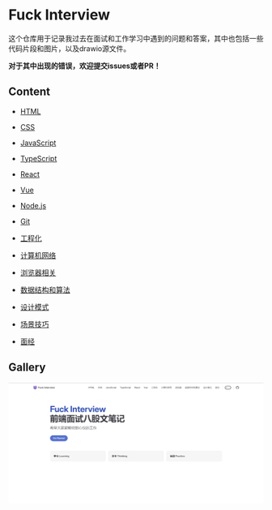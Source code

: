 # Fuck Interview

这个仓库用于记录我过去在面试和工作学习中遇到的问题和答案，其中也包括一些代码片段和图片，以及drawio源文件。

**对于其中出现的错误，欢迎提交issues或者PR！**

## Content

- [HTML](./docs/src/notes/HTML.md)

- [CSS](./docs/src/notes/CSS.md)

- [JavaScript](./docs/src/notes/Javascript.md)

- [TypeScript](./docs/src/notes/Typescript.md)

- [React](./docs/src/notes/React.md)

- [Vue](./docs/src/notes/Vue.md)

- [Node.js](./docs/src/notes/NodeJS.md)

- [Git](./docs/src/notes/Git.md)

- [工程化](./docs/src/notes/工程化.md)

- [计算机网络](./docs/src/notes/计算机网络.md)

- [浏览器相关](./docs/src/notes/浏览器相关.md)

- [数据结构和算法](./docs/src/notes/数据结构和算法.md)

- [设计模式](./docs/src/notes/设计模式.md)

- [场景技巧](./docs/src/notes/场景技巧.md)

- [面经](./docs/src/interviews/index.md)

## Gallery

![homepage](./images//homepage.png)
